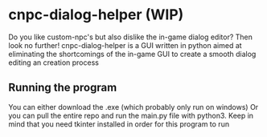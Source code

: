 # cnpc-dialog-helper (WIP)
Do you like custom-npc's but also dislike the in-game dialog editor?
Then look no further!
cnpc-dialog-helper is a GUI written in python aimed at eliminating the shortcomings of the in-game GUI to create a smooth dialog editing an creation process

## Running the program

You can either download the .exe (which probably only run on windows)
Or you can pull the entire repo and run the main.py file with python3. Keep in mind that you need tkinter installed in order for this program to run
